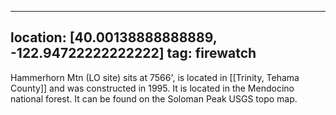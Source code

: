 
---
location: [40.00138888888889, -122.94722222222222]
tag: firewatch
---

Hammerhorn Mtn (LO site) sits at 7566', is located in [[Trinity, Tehama County]] and was constructed in 1995. It is located in the Mendocino national forest. It can be found on the Soloman Peak USGS topo map.
